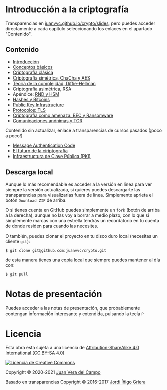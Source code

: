 # Introducción a la criptografía

Transparencias en [juanvvc.github.io/crypto/slides](https://juanvvc.github.io/crypto/slides/index.html), pero puedes acceder directamente a cada capítulo seleccionando los enlaces en el apartado "Contenido".

## Contenido

- [Introducción](https://juanvvc.github.io/crypto/slides/index.html)
- [Conceptos básicos](https://juanvvc.github.io/crypto/slides/01-conceptos-basicos.html)
- [Criptografía clásica](https://juanvvc.github.io/crypto/slides/02-historia.html)
- [Criptografía simétrica, ChaCha y AES](https://juanvvc.github.io/crypto/slides/03-simetrica.html)
- [Teoría de la complejidad, Diffie-Hellman](https://juanvvc.github.io/crypto/slides/04-complejidad.html)
- [Criptografía asimétrica, RSA](https://juanvvc.github.io/crypto/slides/05-asimetrica.html)
- Apéndice: [RND y HSM](https://juanvvc.github.io/crypto/slides/A2-rnd.html) 
- [Hashes y Bitcoins](https://juanvvc.github.io/crypto/slides/06-hashes.html)
- [Public Key Infrastructure](https://juanvvc.github.io/crypto/slides/08-pki.html)
- [Protocolos: TLS](https://juanvvc.github.io/crypto/slides/09-protocolos.html)
- [Criptografía como amenaza: BEC y Ransomware](https://juanvvc.github.io/crypto/slides/10-amenazas.html)
- [Comunicaciones anónimas y TOR](https://juanvvc.github.io/crypto/slides/11-anonimato.html)

Contenido sin actualizar, enlace a transparencias de cursos pasados (¡poco a poco!)

- [Message Authentication Code](https://jig.github.io/crypto/es/ecbc-mac.html)
- [El futuro de la ciriptografía](http://jig.github.io/crypto/es/threats.html)
- [Infraestructura de Clave Pública (PKI)](http://jig.github.io/crypto/es/pki.html)

## Descarga local

Aunque lo más recomendable es acceder a la versión en línea para ver siempre la versión actualizada, si quieres puedes descargarte las transparencias para visualizarlas fuera de línea. Simplemente aprieta el botón `Download ZIP` de arriba.

O si tienes cuenta en GitHub puedes simplemente un `fork` (botón de arriba a la derecha), aunque no las voy a borrar a medio plazo, con lo que si simplemente marcas con una estrella tendrás un recordatorio en tu cuenta de donde residen para cuando las necesites.

O también, puedes clonar el proyecto en tu disco duro local (necesitas un cliente `git`):

```
$ git clone git@github.com:juanvvc/crypto.git
```

de esta manera tienes una copia local que siempre puedes mantener al día con:

```
$ git pull
```            

# Notas de presentación

Puedes acceder a las notas de presentación, que probablemente contengan información interesante y extendida, pulsando la tecla `P`

# Licencia

Esta obra esta sujeta a una licencia de [Attribution-ShareAlike 4.0 International (CC BY-SA 4.0) ](https://creativecommons.org/licenses/by-sa/4.0/)

[![Licencia de Creative Commons](https://licensebuttons.net/l/by-sa/3.0/88x31.png)](https://creativecommons.org/licenses/by-sa/4.0/)

Copyright © 2020-2021 [Juan Vera del Campo](https://github.com/juanvvc)

Basado en transparencias Copyright © 2016-2017 [Jordi Íñigo Griera](https://github.com/jig/crypto)


